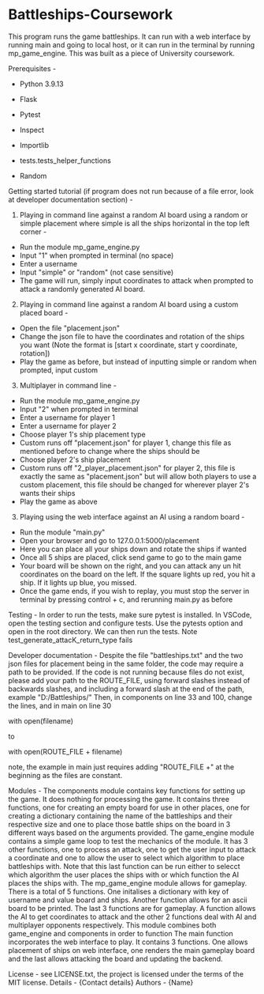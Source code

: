 # Battleships-Coursework

This program runs the game battleships. It can run with a web interface by running main and going to local host, or it can run in the terminal by running mp_game_engine. This was built as a piece of University coursework.

  

Prerequisites -

- Python 3.9.13

- Flask

- Pytest

- Inspect

- Importlib

- tests.tests_helper_functions

- Random


Getting started tutorial (if program does not run because of a file error, look at developer documentation section) -

1. Playing in command line against a random AI board using a random or simple placement where simple is all the ships horizontal in the top left corner - 
- Run the module mp_game_engine.py 
- Input "1" when prompted in terminal (no space)
- Enter a username
- Input "simple" or "random"  (not case sensitive)
- The game will run, simply input coordinates to attack when prompted to attack a randomly generated AI board.

2. Playing in command line against a random AI board using a custom placed board - 
- Open the file "placement.json"
- Change the json file to have the coordinates and rotation of the ships you want (Note the format is [start x coordinate, start y coordinate, rotation])
- Play the game as before, but instead of inputting simple or random when prompted, input custom

3. Multiplayer in command line -
- Run the module mp_game_engine.py 
- Input "2" when prompted in terminal 
- Enter a username for player 1
- Enter a username for player 2
- Choose player 1's ship placement type
- Custom runs off "placement.json" for player 1, change this file as mentioned before to change where the ships should be
- Choose player 2's ship placement 
- Custom runs off "2_player_placement.json" for player 2, this file is exactly the same as "placement.json" but will allow both players to use a custom placement, this file should be changed for wherever player 2's wants their ships
- Play the game as above 

3. Playing using the web interface against an AI using a random board - 
- Run the module "main.py"
- Open your browser and go to 127.0.0.1:5000/placement
- Here you can place all your ships down and rotate the ships if wanted 
- Once all 5 ships are placed, click send game to go to the main game
- Your board will be shown on the right, and you can attack any un hit coordinates on the board on the left. If the square lights up red, you hit a ship. If it lights up blue, you missed.
- Once the game ends, if you wish to replay, you must stop the server in terminal by pressing control + c, and rerunning main.py as before


Testing - 
In order to run the tests, make sure pytest is installed. In VSCode, open the testing section and configure tests. Use the pytests option and open in the root directory. 
We can then run the tests.
Note test_generate_attacK_return_type fails



Developer documentation -
Despite the file "battleships.txt" and the two json files for placement being in the same folder, the code may require a path to be provided.
If the code is not running because files do not exist, please add your path to the ROUTE_FILE, using forward slashes instead of backwards slashes, and including a forward slash at the end of the path, example "D:/Battleships/"
Then, in components on line 33 and 100, change the lines, and in main on line 30 

with open(filename)

to 

with open(ROUTE_FILE + filename)


note, the example in main just requires adding "ROUTE_FILE +" at the beginning as the files are constant.


Modules - 
The components module contains key functions for setting up the game. It does nothing for processing the game. It contains three functions, one for creating an empty board for use in other places, one for creating a dictionary containing the name of the battleships and their respective size and one to place those battle ships on the board in 3 different ways based on the arguments provided. 
The game_engine module contains a simple game loop to test the mechanics of the module. It has 3 other functions, one to process an attack, one to get the user input to attack a coordinate and one to allow the user to select which algorithm to place battleships with. Note that this last function can be run either to selecct which algorithm the user places the ships with or which function the AI places the ships with.
The mp_game_engine module allows for gameplay. There is a total of 5 functions. One initalises a dictionary with key of username and value board and ships. Another function allows for an ascii board to be printed. The last 3 functions are for gameplay. A function allows the AI to get coordinates to attack and the other 2 functions deal with AI and multiplayer opponents respectively. This module combines both game_engine and components in order to function
The main function incorporates the web interface to play. It contains 3 functions. One allows placement of ships on web interface, one renders the main gameplay board and the last allows attacking the board and updating the backend.



License - see LICENSE.txt, the project is licensed under the terms of the MIT license.
Details - {Contact details}
Authors - {Name}

